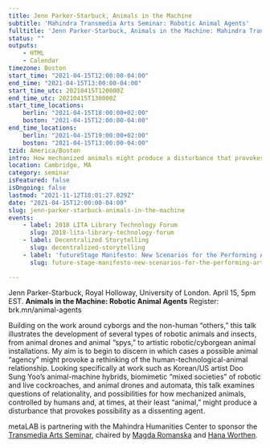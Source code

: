 ```yaml
---
title: Jenn Parker-Starbuck, Animals in the Machine
subtitle: 'Mahindra Transmedia Arts Seminar: Robotic Animal Agents'
fulltitle: 'Jenn Parker-Starbuck, Animals in the Machine: Mahindra Transmedia Arts Seminar: Robotic Animal Agents'
status: ""
outputs:
    - HTML
    - Calendar
timezone: Boston
start_time: "2021-04-15T12:00:00-04:00"
end_time: "2021-04-15T13:00:00-04:00"
start_time_utc: 20210415T120000Z
end_time_utc: 20210415T130000Z
start_time_locations:
    berlin: "2021-04-15T18:00:00+02:00"
    boston: "2021-04-15T12:00:00-04:00"
end_time_locations:
    berlin: "2021-04-15T19:00:00+02:00"
    boston: "2021-04-15T13:00:00-04:00"
tzid: America/Boston
intro: How mechanized animals might produce a disturbance that provokes possibility.
location: Cambridge, MA
category: seminar
isFeatured: false
isOngoing: false
lastmod: "2021-11-12T18:01:27.829Z"
date: "2021-04-15T12:00:00-04:00"
slug: jenn-parker-starbuck-animals-in-the-machine
events:
    - label: 2018 LITA Library Technology Forum
      slug: 2018-lita-library-technology-forum
    - label: Decentralized Storytelling
      slug: decentralized-storytelling
    - label: 'futureStage Manifesto: New Scenarios for the Performing Arts'
      slug: future-stage-manifesto-new-scenarios-for-the-performing-arts

---
```

Jenn Parker-Starbuck, Royal Holloway, University of London. April 15, 5pm EST.
**Animals in the Machine: Robotic Animal Agents**
Register:  brk.mn/animal-agents

Building on the work around cyborgs and the non-human “others,” this talk illustrates the development of several types of robotic animals and insects, from animal drones and animal “spys,” to artistic robotic/cyborgean animal installations. My aim is to begin to discern in which cases a possible animal “agency” might provoke a rethinking of the human-technological-animal relationship. Looking specifically at work such as Korean/US artist Doo Sung Yoo’s animal-machine hybrids, biomimetic “mixed societies” of robotic and live cockroaches, and animal drones and automata, this talk examines questions of relationality, and possibilities for how mechanized animals, controlled by humans and, at times, at their least “animal,” might produce a disturbance that provokes possibility as a dissenting agent.

metaLAB is partnering with the Mahindra Humanities Center to sponsor the [Transmedia Arts Seminar](https://mahindrahumanities.fas.harvard.edu/transmedia-arts), chaired by [Magda Romanska](https://mahindrahumanities.fas.harvard.edu/people/magda-romanska) and [Hana Worthen](https://mahindrahumanities.fas.harvard.edu/people/hana-worthen).